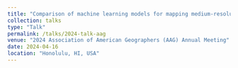 ```yaml
---
title: "Comparison of machine learning models for mapping medium-resolution land cover and land change"
collection: talks
type: "Talk"
permalink: /talks/2024-talk-aag
venue: "2024 Association of American Geographers (AAG) Annual Meeting"
date: 2024-04-16
location: "Honolulu, HI, USA"
---
```


